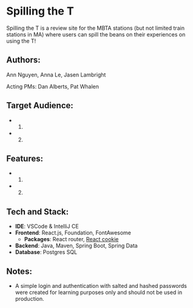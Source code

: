 # **Spilling the T**

Spilling the T is a review site for the MBTA stations (but not limited train stations in MA) where users can spill the beans on their experiences on using the T!

## **Authors**:

Ann Nguyen, Anna Le, Jasen Lambright

Acting PMs: Dan Alberts, Pat Whalen

## **Target Audience**:

- 1.
- 2.

## **Features**:

- 1.
- 2.

## **Tech and Stack**:

- **IDE**: VSCode & IntelliJ CE
- **Frontend**: React.js, Foundation, FontAwesome
  - **Packages**: React router, [React cookie](https://github.com/reactivestack/cookies/tree/master/packages/react-cookie/)
- **Backend**: Java, Maven, Spring Boot, Spring Data
- **Database**: Postgres SQL

## **Notes**:

- A simple login and authentication with salted and hashed passwords were created for learning purposes only and should not be used in production.